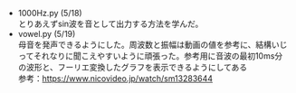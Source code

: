 - 1000Hz.py (5/18)  
とりあえずsin波を音として出力する方法を学んだ。
- vowel.py (5/19)  
母音を発声できるようにした。周波数と振幅は動画の値を参考に、結構いじってそれなりに聞こえやすいように頑張った。参考用に音波の最初10ms分の波形と、フーリエ変換したグラフを表示できるようにしてある  
参考：https://www.nicovideo.jp/watch/sm13283644
